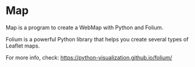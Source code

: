 # Map

Map is a program to create a WebMap with Python and Folium.

Folium is a powerful Python library that helps you create several types of Leaflet maps.

For more info, check: https://python-visualization.github.io/folium/
